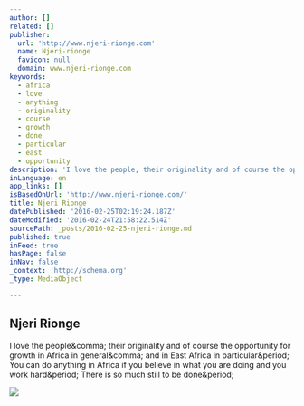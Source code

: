 ```yaml
---
author: []
related: []
publisher:
  url: 'http://www.njeri-rionge.com'
  name: Njeri-rionge
  favicon: null
  domain: www.njeri-rionge.com
keywords:
  - africa
  - love
  - anything
  - originality
  - course
  - growth
  - done
  - particular
  - east
  - opportunity
description: 'I love the people, their originality and of course the opportunity for growth in Africa in general, and in East Africa in particular. You can do anything in Africa if you believe in what you are doing and you work hard. There is so much still to be done.'
inLanguage: en
app_links: []
isBasedOnUrl: 'http://www.njeri-rionge.com/'
title: Njeri Rionge
datePublished: '2016-02-25T02:19:24.187Z'
dateModified: '2016-02-24T21:58:22.514Z'
sourcePath: _posts/2016-02-25-njeri-rionge.md
published: true
inFeed: true
hasPage: false
inNav: false
_context: 'http://schema.org'
_type: MediaObject

---
```

<article style=""><h1>Njeri Rionge</h1><p>I love the people&amp;comma; their originality and of course the opportunity for growth in Africa in general&amp;comma; and in East Africa in particular&amp;period; You can do anything in Africa if you believe in what you are doing and you work hard&amp;period; There is so much still to be done&amp;period;</p><img src="http://www.njeri-rionge.com/images/vidLarge.jpg" /></article>